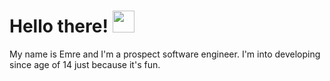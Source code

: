 # Hello there! <img src="https://raw.githubusercontent.com/MartinHeinz/MartinHeinz/master/wave.gif" width="35px">
My name is Emre and I'm a prospect software engineer. I'm into developing since age of 14 just because it's fun.

